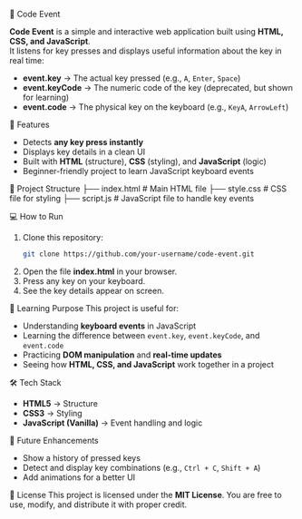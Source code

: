 🎹 Code Event

**Code Event** is a simple and interactive web application built using **HTML, CSS, and JavaScript**.  
It listens for key presses and displays useful information about the key in real time:
- **event.key** → The actual key pressed (e.g., `A`, `Enter`, `Space`)  
- **event.keyCode** → The numeric code of the key (deprecated, but shown for learning)  
- **event.code** → The physical key on the keyboard (e.g., `KeyA`, `ArrowLeft`)
  
🚀 Features
- Detects **any key press instantly**  
- Displays key details in a clean UI  
- Built with **HTML** (structure), **CSS** (styling), and **JavaScript** (logic)  
- Beginner-friendly project to learn JavaScript keyboard events

📂 Project Structure
├── index.html   # Main HTML file
├── style.css    # CSS file for styling
├── script.js    # JavaScript file to handle key events

💻 How to Run
1. Clone this repository:
   ```bash
   git clone https://github.com/your-username/code-event.git
2. Open the file **index.html** in your browser.
3. Press any key on your keyboard.
4. See the key details appear on screen.
   
🎯 Learning Purpose
This project is useful for:
* Understanding **keyboard events** in JavaScript
* Learning the difference between `event.key`, `event.keyCode`, and `event.code`
* Practicing **DOM manipulation** and **real-time updates**
* Seeing how **HTML, CSS, and JavaScript** work together in a project

🛠️ Tech Stack
* **HTML5** → Structure
* **CSS3** → Styling
* **JavaScript (Vanilla)** → Event handling and logic

📌 Future Enhancements
* Show a history of pressed keys
* Detect and display key combinations (e.g., `Ctrl + C`, `Shift + A`)
* Add animations for a better UI

📜 License
This project is licensed under the **MIT License**. You are free to use, modify, and distribute it with proper credit.



